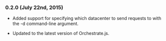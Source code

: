 ### 0.2.0 (July 22nd, 2015)

* Added support for specifying which datacenter to send requests to with the -d
  command-line argument.

* Updated to the latest version of Orchestrate.js.
